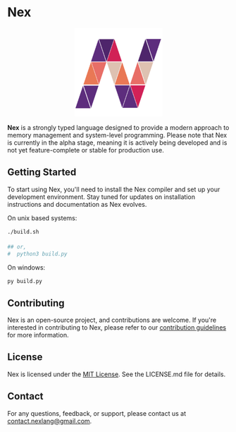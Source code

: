 
# Nex

<div align="center">
  <img src="./.github/logo.svg" alt="Nex Logo" width="200">
</div>

**Nex** is a strongly typed language designed to provide a modern approach to memory management and system-level programming. Please note that Nex is currently in the alpha stage, meaning it is actively being developed and is not yet feature-complete or stable for production use.

## Getting Started

To start using Nex, you'll need to install the Nex compiler and set up your development environment. Stay tuned for updates on installation instructions and documentation as Nex evolves.

On unix based systems: 
```sh
./build.sh

## or, 
#  python3 build.py
```

On windows:
```
py build.py
```

## Contributing

Nex is an open-source project, and contributions are welcome. If you're interested in contributing to Nex, please refer to our [contribution guidelines](CONTRIBUTING.md) for more information.

## License

Nex is licensed under the [MIT License](LICENSE.md). See the LICENSE.md file for details.

## Contact

For any questions, feedback, or support, please contact us at [contact.nexlang@gmail.com](mailto:contact.nexlang@gmail.com).
```